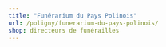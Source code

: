 ```yaml
---
title: "Funérarium du Pays Polinois"
url: /poligny/funerarium-du-pays-polinois/
shop: directeurs de funérailles
---
```

